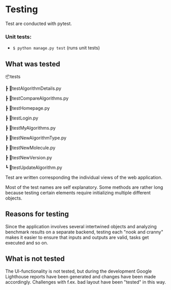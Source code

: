 # Testing

Test are conducted with pytest. 

### Unit tests:
- `$ python manage.py test` (runs unit tests)

## What was tested
📦tests

 ┣ 📜testAlgorithmDetails.py
 
 ┣ 📜testCompareAlgorithms.py
 
 ┣ 📜testHomepage.py
 
 ┣ 📜testLogin.py
 
 ┣ 📜testMyAlgorithms.py
 
 ┣ 📜testNewAlgorithmType.py
 
 ┣ 📜testNewMolecule.py
 
 ┣ 📜testNewVersion.py
 
 ┗ 📜testUpdateAlgorithm.py

 Test are written corresponding the individual views of the web application.
 
 Most of the test names are self explanatory. Some methods are rather long because testing certain elements require initializing multiple different objects.

 ## Reasons for testing
 Since the application involves several intertwined objects and analyzing benchmark results on a separate backend, testing each "nook and cranny" makes it easier to ensure that inputs and outputs are valid, tasks get executed and so on.

 ## What is not tested
 The UI-functionality is not tested, but during the development Google Lighthouse reports have been generated and changes have been made accordingly. Challenges with f.ex. bad layout have been "tested" in this way.
